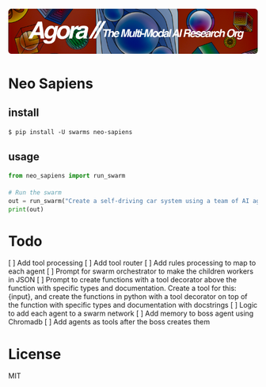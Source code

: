 [![Multi-Modality](agorabanner.png)](https://discord.gg/qUtxnK2NMf)

# Neo Sapiens


## install
`$ pip install -U swarms neo-sapiens`


## usage
```python
from neo_sapiens import run_swarm

# Run the swarm
out = run_swarm("Create a self-driving car system using a team of AI agents")
print(out)
```

# Todo
[ ] Add tool processing
[ ] Add tool router
[ ] Add rules processing to map to each agent
[ ] Prompt for swarm orchestrator to make the children workers in JSON
[ ] Prompt to create functions with a tool decorator above the function with specific types and documentation. Create a tool for this: {input}, and create the functions in python with a tool decorator on top of the function with specific types and documentation with docstrings
[ ] Logic to add each agent to a swarm network
[ ] Add memory to boss agent using Chromadb
[ ] Add agents as tools after the boss creates them

# License
MIT
